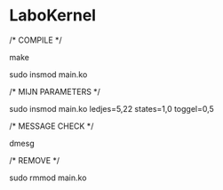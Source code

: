 # LaboKernel

/* COMPILE */

make

sudo insmod main.ko


/* MIJN PARAMETERS */

sudo insmod main.ko ledjes=5,22 states=1,0 toggel=0,5


/* MESSAGE CHECK */

dmesg


/* REMOVE */

sudo rmmod main.ko

